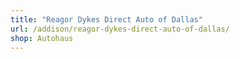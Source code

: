 ```yaml
---
title: "Reagor Dykes Direct Auto of Dallas"
url: /addison/reagor-dykes-direct-auto-of-dallas/
shop: Autohaus
---
```


